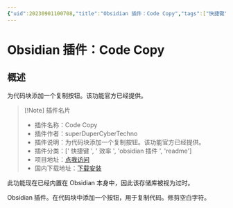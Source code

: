 ```yaml
---
{"uid":20230901100708,"title":"Obsidian 插件：Code Copy","tags":["快捷键","效率","obsidian插件"],"description":"为代码块添加一个复制按钮。该功能官方已经提供。","author":"AI","type":"readme","draft":false,"editable":false,"modified":20230901100758,"dg-publish":true,"permalink":"/lake-of-knowledge/10-obsidian/obsidian/obsidian-code-copy/","dgPassFrontmatter":true}
---
```



# Obsidian 插件：Code Copy

## 概述

为代码块添加一个复制按钮。该功能官方已经提供。

> [!Note] 插件名片
> - 插件名称：Code Copy
> - 插件作者：superDuperCyberTechno
> - 插件说明：为代码块添加一个复制按钮。该功能官方已经提供。
> - 插件分类：[' 快捷键 ', ' 效率 ', 'obsidian 插件 ', 'readme']
> - 项目地址：[点我访问](https://github.com/superDuperCyberTechno/obsidian-code-copy)
> - 国内下载地址：[下载安装](https://pkmer.cn/products/plugin/pluginMarket/?obsidian-code-copy)

此功能现在已经内置在 Obsidian 本身中，因此该存储库被视为过时。

Obsidian 插件。在代码块中添加一个按钮，用于复制代码。修剪空白字符。